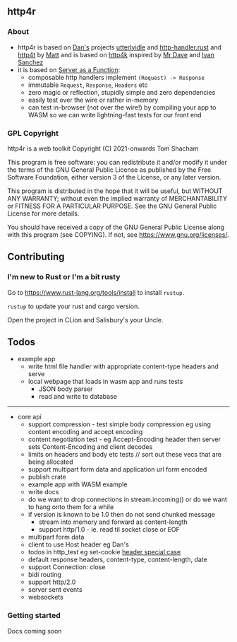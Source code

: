 ## http4r

### About

- http4r is based on [Dan's](https://github.com/bodar/) projects
  [utterlyidle](https://github.com/bodar/utterlyidle)
  and [http-handler.rust](https://github.com/danielbodart/http-handler.rust)
  and [http4t](https://github.com/http4t/http4t) by [Matt](https://github.com/savagematt)
  and is based on [http4k](https://www.http4k.org/) inspired by [Mr Dave](https://github.com/daviddenton) and [Ivan Sanchez](https://github.com/s4nchez)
- it is based on [Server as a Function](https://monkey.org/~marius/funsrv.pdf):
  - composable http handlers implement `(Request) -> Response`
  - immutable `Request`, `Response`, `Headers` etc
  - zero magic or reflection, stupidly simple and zero dependencies
  - easily test over the wire or rather in-memory
  - can test in-browser (not over the wire!) by compiling your app to WASM so
    we can write lightning-fast tests for our front end


### GPL Copyright

http4r is a web toolkit
Copyright (C) 2021-onwards Tom Shacham

This program is free software: you can redistribute it and/or modify
it under the terms of the GNU General Public License as published by
the Free Software Foundation, either version 3 of the License, or
any later version.

This program is distributed in the hope that it will be useful,
but WITHOUT ANY WARRANTY; without even the implied warranty of
MERCHANTABILITY or FITNESS FOR A PARTICULAR PURPOSE. See the
GNU General Public License for more details.

You should have received a copy of the GNU General Public License
along with this program (see COPYING).  If not, see <https://www.gnu.org/licenses/>.

## Contributing

### I'm new to Rust or I'm a bit rusty

Go to https://www.rust-lang.org/tools/install to install `rustup`.

`rustup` to update your rust and cargo version.

Open the project in CLion and Salisbury's your Uncle.

## Todos

- example app
  - write html file handler with appropriate content-type headers and serve 
  - local webpage that loads in wasm app and runs tests
    - JSON body parser
    - read and write to database
---
- core api
  - support compression - test simple body compression eg using content encoding and accept encoding
  - content negotiation test - eg Accept-Encoding header then server sets Content-Encoding and client decodes
  - limits on headers and body etc tests // sort out these vecs that are being allocated
  - support multipart form data and application url form encoded 
  - publish crate
  - example app with WASM example
  - write docs
  - do we want to drop connections in stream.incoming() or do we want to hang onto them for a while
  - if version is known to be 1.0 then do not send chunked message
    - stream into memory and forward as content-length 
    - support http/1.0 - ie. read til socket close or EOF
  - multipart form data
  - client to use Host header eg Dan's
  - todos in http_test eg set-cookie [header special case](https://datatracker.ietf.org/doc/html/rfc6265)
  - default response headers, content-type, content-length, date
  - support Connection: close
  - bidi routing 
  - support http/2.0
  - server sent events
  - websockets


### Getting started

Docs coming soon


